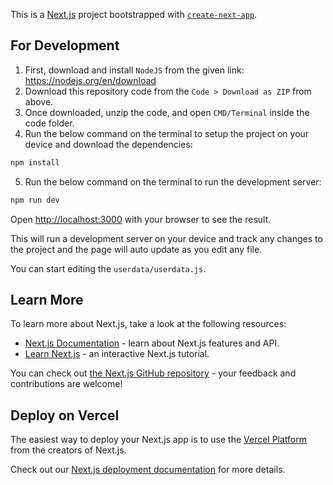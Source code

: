 This is a [Next.js](https://nextjs.org/) project bootstrapped with [`create-next-app`](https://github.com/vercel/next.js/tree/canary/packages/create-next-app).

## For Development

1. First, download and install `NodeJS` from the given link: https://nodejs.org/en/download
2. Download this repository code from the `Code > Download as ZIP` from above.
3. Once downloaded, unzip the code, and open `CMD/Terminal` inside the code folder.
4. Run the below command on the terminal to setup the project on your device and download the dependencies:

```bash
npm install
```

5. Run the below command on the terminal to run the development server:

```bash
npm run dev
```

Open [http://localhost:3000](http://localhost:3000) with your browser to see the result.

This will run a development server on your device and track any changes to the project and the page will auto update as you edit any file.

You can start editing the `userdata/userdata.js`.

## Learn More

To learn more about Next.js, take a look at the following resources:

- [Next.js Documentation](https://nextjs.org/docs) - learn about Next.js features and API.
- [Learn Next.js](https://nextjs.org/learn) - an interactive Next.js tutorial.

You can check out [the Next.js GitHub repository](https://github.com/vercel/next.js/) - your feedback and contributions are welcome!

## Deploy on Vercel

The easiest way to deploy your Next.js app is to use the [Vercel Platform](https://vercel.com/new?utm_medium=default-template&filter=next.js&utm_source=create-next-app&utm_campaign=create-next-app-readme) from the creators of Next.js.

Check out our [Next.js deployment documentation](https://nextjs.org/docs/deployment) for more details.

